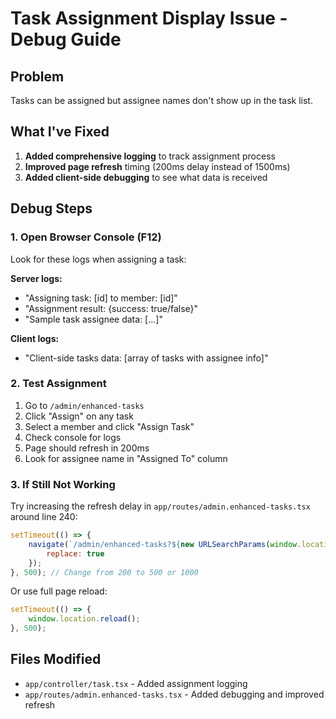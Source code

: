 # Task Assignment Display Issue - Debug Guide

## Problem
Tasks can be assigned but assignee names don't show up in the task list.

## What I've Fixed

1. **Added comprehensive logging** to track assignment process
2. **Improved page refresh** timing (200ms delay instead of 1500ms)
3. **Added client-side debugging** to see what data is received

## Debug Steps

### 1. Open Browser Console (F12)
Look for these logs when assigning a task:

**Server logs:**
- "Assigning task: [id] to member: [id]"
- "Assignment result: {success: true/false}"
- "Sample task assignee data: [...]"

**Client logs:**
- "Client-side tasks data: [array of tasks with assignee info]"

### 2. Test Assignment
1. Go to `/admin/enhanced-tasks`
2. Click "Assign" on any task
3. Select a member and click "Assign Task"
4. Check console for logs
5. Page should refresh in 200ms
6. Look for assignee name in "Assigned To" column

### 3. If Still Not Working

Try increasing the refresh delay in `app/routes/admin.enhanced-tasks.tsx` around line 240:

```javascript
setTimeout(() => {
    navigate(`/admin/enhanced-tasks?${new URLSearchParams(window.location.search)}`, {
        replace: true
    });
}, 500); // Change from 200 to 500 or 1000
```

Or use full page reload:
```javascript
setTimeout(() => {
    window.location.reload();
}, 500);
```

## Files Modified
- `app/controller/task.tsx` - Added assignment logging
- `app/routes/admin.enhanced-tasks.tsx` - Added debugging and improved refresh 